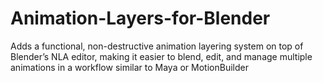 # Animation-Layers-for-Blender
Adds a functional, non-destructive animation layering system on top of Blender’s NLA editor, making it easier to blend, edit, and manage multiple animations in a workflow similar to Maya or MotionBuilder
